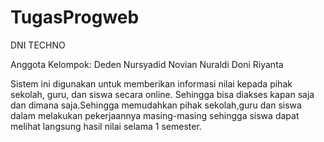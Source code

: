 # TugasProgweb
DNI TECHNO

Anggota Kelompok:
Deden Nursyadid
Novian Nuraldi
Doni Riyanta

Sistem ini digunakan untuk memberikan informasi nilai kepada pihak sekolah, guru, dan siswa secara online. Sehingga bisa diakses kapan saja dan dimana saja.Sehingga memudahkan pihak sekolah,guru dan siswa dalam melakukan pekerjaannya masing-masing sehingga siswa dapat melihat langsung hasil nilai selama 1 semester.
